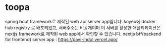 # toopa

spring boot framework로 제작된 web api server app입니다.
koyeb에 docker hub registry 로 배포되었고, 
서버주소는 비공개이며
이 서버를 활용한 애플리케이션은 nextjs framework로 제작된 web app에서 확인할 수 있습니다.
nextjs bff(backend for frontend) server app : https://pavi-indol.vercel.app/

